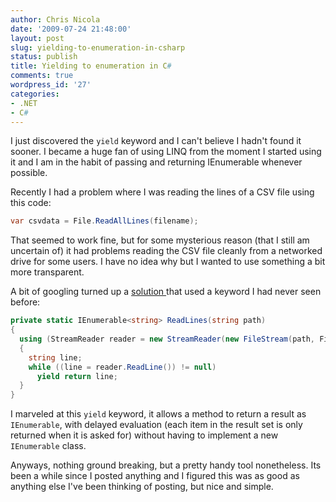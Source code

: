 ```yaml
---
author: Chris Nicola
date: '2009-07-24 21:48:00'
layout: post
slug: yielding-to-enumeration-in-csharp
status: publish
title: Yielding to enumeration in C#
comments: true
wordpress_id: '27'
categories:
- .NET
- C#
---
```


I just discovered the `yield` keyword and I can't believe I hadn't found it sooner. I became a huge fan of using LINQ from the moment I started using it and I am in the habit of passing and returning IEnumerable whenever possible.

<!--more-->

Recently I had a problem where I was reading the lines of a CSV file using this code:

```csharp
var csvdata = File.ReadAllLines(filename);
```

That seemed to work fine, but for some mysterious reason (that I still am uncertain of) it had problems reading the CSV file cleanly from a networked drive for some users. I have no idea why but I wanted to use something a bit more transparent.

A bit of googling turned up a [solution ][1]that used a keyword I had never seen before:

```csharp
private static IEnumerable<string> ReadLines(string path)
{
  using (StreamReader reader = new StreamReader(new FileStream(path, FileMode.Open)))
  {
    string line;
    while ((line = reader.ReadLine()) != null)
      yield return line;
  }
}
```

I marveled at this `yield` keyword, it allows a method to return a result as `IEnumerable`, with delayed evaluation (each item in the result set is only returned when it is asked for) without having to implement a new `IEnumerable` class.

Anyways, nothing ground breaking, but a pretty handy tool nonetheless. Its been a while since I posted anything and I figured this was as good as anything else I've been thinking of posting, but nice and simple.

   [1]: http://stackoverflow.com/questions/286533/filestream-streamreader-problem-in-c-sharp

